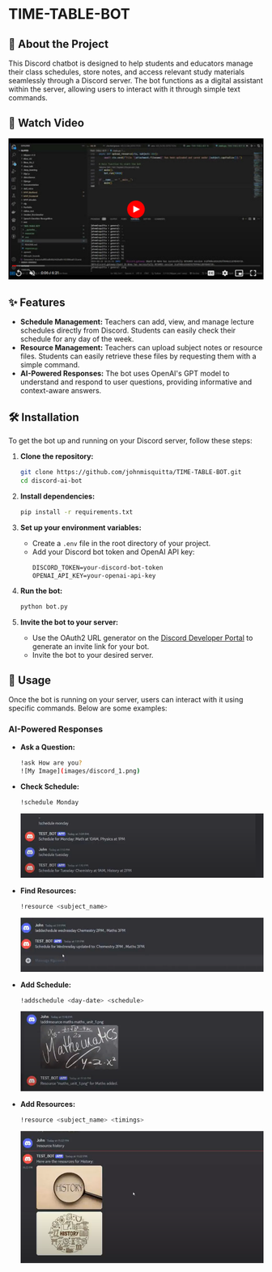 # TIME-TABLE-BOT

## 🤖 About the Project
This Discord chatbot is designed to help students and educators manage their class schedules, store notes, and access relevant study materials seamlessly through a Discord server. The bot functions as a digital assistant within the server, allowing users to interact with it through simple text commands.

## 🤖 Watch  Video
[![Watch the video](images/discord_play.png)](https://drive.google.com/file/d/1X7pxp5Pk3tB7bcODzl5ufkhn3J2FIpKm/view)



## ✨ Features

- **Schedule Management:** Teachers can add, view, and manage lecture schedules directly from Discord. Students can easily check their schedule for any day of the week.
- **Resource Management:** Teachers can upload subject notes or resource files. Students can easily retrieve these files by requesting them with a simple command.
- **AI-Powered Responses:** The bot uses OpenAI's GPT model to understand and respond to user questions, providing informative and context-aware answers.

## 🛠️ Installation

To get the bot up and running on your Discord server, follow these steps:

1. **Clone the repository:**
    ```bash
    git clone https://github.com/johnmisquitta/TIME-TABLE-BOT.git
    cd discord-ai-bot
    ```

2. **Install dependencies:**
    ```bash
    pip install -r requirements.txt
    ```

3. **Set up your environment variables:**
   - Create a `.env` file in the root directory of your project.
   - Add your Discord bot token and OpenAI API key:
     ```env
     DISCORD_TOKEN=your-discord-bot-token
     OPENAI_API_KEY=your-openai-api-key
     ```

4. **Run the bot:**
    ```bash
    python bot.py
    ```

5. **Invite the bot to your server:**
   - Use the OAuth2 URL generator on the [Discord Developer Portal](https://discord.com/developers/applications) to generate an invite link for your bot.
   - Invite the bot to your desired server.

## 🚀 Usage

Once the bot is running on your server, users can interact with it using specific commands. Below are some examples:

### AI-Powered Responses

- **Ask a Question:**
  ```bash
  !ask How are you?
  ![My Image](images/discord_1.png)

- **Check Schedule:**
  ```bash
  !schedule Monday
  ```
  ![My Image](images/discord_2.png)

- **Find Resources:**
  ```bash
  !resource <subject_name>
  ```
  ![My Image](images/discord_3.png)

- **Add Schedule:**
  ```bash
  !addschedule <day-date> <schedule>
  ```
  ![My Image](images/discord_4.png)

- **Add Resources:**
  ```bash
  !resource <subject_name> <timings>
  ```
  ![My Image](images/discord_5.png)

